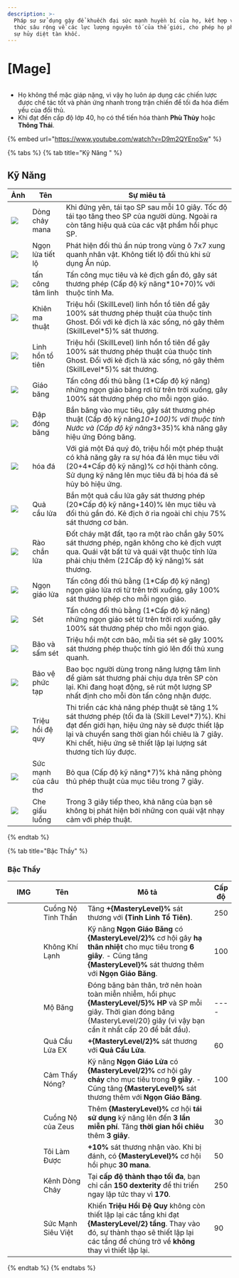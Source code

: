 ```yaml
---
description: >-
  Pháp sư sử dụng gậy để khuếch đại sức mạnh huyền bí của họ, kết hợp với kiến
  thức sâu rộng về các lực lượng nguyên tố của thế giới, cho phép họ phát động
  sự hủy diệt tàn khốc.
---
```


# \[Mage]

<figure><img src="../../.gitbook/assets/700px-1Mago.png" alt=""><figcaption></figcaption></figure>

* Họ không thể mặc giáp nặng, vì vậy họ luôn áp dụng các chiến lược được chế tác tốt và phản ứng nhanh trong trận chiến để tối đa hóa điểm yếu của đối thủ.
* Khi đạt đến cấp độ lớp 40, họ có thể tiến hóa thành **Phù Thủy** hoặc **Thông Thái**.

{% embed url="https://www.youtube.com/watch?v=D9m2QYEnoSw" %}

{% tabs %}
{% tab title="Kỹ Năng " %}
## **Kỹ Năng**

| Ảnh                                                                                                                                                                                                                                                                                                                                                                       | Tên                  | Sự miêu tả                                                                                                                                                                                                                                                             |
| ------------------------------------------------------------------------------------------------------------------------------------------------------------------------------------------------------------------------------------------------------------------------------------------------------------------------------------------------------------------------- | -------------------- | ---------------------------------------------------------------------------------------------------------------------------------------------------------------------------------------------------------------------------------------------------------------------- |
| ![](https://arkaik-asia.gitbook.io/~gitbook/image?url=https%3A%2F%2F1735100514-files.gitbook.io%2F%7E%2Ffiles%2Fv0%2Fb%2Fgitbook-x-prod.appspot.com%2Fo%2Fspaces%252FfA1d8I6XIBkJLUE5jZHm%252Fuploads%252FhFTVeTrMrejoSP62NUxS%252F9a.png%3Falt%3Dmedia%26token%3D6cea7fde-f27a-4068-931e-d20ec3a5773a\&width=300\&dpr=4\&quality=100\&sign=c0581b9d\&sv=2)               | Dòng chảy mana       | Khi đứng yên, tái tạo SP sau mỗi 10 giây. Tốc độ tái tạo tăng theo SP của người dùng. Ngoài ra còn tăng hiệu quả của các vật phẩm hồi phục SP.                                                                                                                         |
| ![](https://arkaik-asia.gitbook.io/~gitbook/image?url=https%3A%2F%2F1735100514-files.gitbook.io%2F%7E%2Ffiles%2Fv0%2Fb%2Fgitbook-x-prod.appspot.com%2Fo%2Fspaces%252FfA1d8I6XIBkJLUE5jZHm%252Fuploads%252FFhwtcbgL4IepyBGEEZxf%252F10a.png%3Falt%3Dmedia%26token%3D94c40f1c-d2dc-48e3-b7a0-9588fe081388\&width=300\&dpr=4\&quality=100\&sign=704481f1\&sv=2)              | Ngọn lửa tiết lộ     | Phát hiện đối thủ ẩn núp trong vùng ô 7x7 xung quanh nhân vật. Không tiết lộ đối thủ khi sử dụng Ẩn núp.                                                                                                                                                               |
| ![](https://arkaik-asia.gitbook.io/~gitbook/image?url=https%3A%2F%2F1735100514-files.gitbook.io%2F%7E%2Ffiles%2Fv0%2Fb%2Fgitbook-x-prod.appspot.com%2Fo%2Fspaces%252FfA1d8I6XIBkJLUE5jZHm%252Fuploads%252F0u9Le47icQJbgMXABKtc%252F11aa%2520%281%29.png%3Falt%3Dmedia%26token%3Da1997dc9-16dc-40dc-a4a8-d84d665e8b22\&width=300\&dpr=4\&quality=100\&sign=798405df\&sv=2) | tấn công tâm linh    | Tấn công mục tiêu và kẻ địch gần đó, gây sát thương phép (Cấp độ kỹ năng\*10+70)% với thuộc tính Ma.                                                                                                                                                                   |
| ![](https://arkaik-asia.gitbook.io/~gitbook/image?url=https%3A%2F%2F1735100514-files.gitbook.io%2F%7E%2Ffiles%2Fv0%2Fb%2Fgitbook-x-prod.appspot.com%2Fo%2Fspaces%252FfA1d8I6XIBkJLUE5jZHm%252Fuploads%252FapwttSM80iLbb9hYjEWr%252F12a.png%3Falt%3Dmedia%26token%3D3b948f6c-dc75-4ed4-93bf-eca5057103dd\&width=300\&dpr=4\&quality=100\&sign=55228cd0\&sv=2)              | Khiên ma thuật       | Triệu hồi (SkillLevel) linh hồn tổ tiên để gây 100% sát thương phép thuật của thuộc tính Ghost. Đối với kẻ địch là xác sống, nó gây thêm (SkillLevel\*5)% sát thương.                                                                                                  |
| ![](https://arkaik-asia.gitbook.io/~gitbook/image?url=https%3A%2F%2F1735100514-files.gitbook.io%2F%7E%2Ffiles%2Fv0%2Fb%2Fgitbook-x-prod.appspot.com%2Fo%2Fspaces%252FfA1d8I6XIBkJLUE5jZHm%252Fuploads%252F0u9Le47icQJbgMXABKtc%252F11aa%2520%281%29.png%3Falt%3Dmedia%26token%3Da1997dc9-16dc-40dc-a4a8-d84d665e8b22\&width=300\&dpr=4\&quality=100\&sign=798405df\&sv=2) | Linh hồn tổ tiên     | Triệu hồi (SkillLevel) linh hồn tổ tiên để gây 100% sát thương phép thuật của thuộc tính Ghost. Đối với kẻ địch là xác sống, nó gây thêm (SkillLevel\*5)% sát thương.                                                                                                  |
| ![](https://arkaik-asia.gitbook.io/~gitbook/image?url=https%3A%2F%2F1735100514-files.gitbook.io%2F%7E%2Ffiles%2Fv0%2Fb%2Fgitbook-x-prod.appspot.com%2Fo%2Fspaces%252FfA1d8I6XIBkJLUE5jZHm%252Fuploads%252FWnonLJk6CFy7rRvyfeJu%252F14a.png%3Falt%3Dmedia%26token%3D07c0073e-52e2-434f-b1b5-7d487a8fa8c3\&width=300\&dpr=4\&quality=100\&sign=d1c3905f\&sv=2)              | Giáo băng            | Tấn công đối thủ bằng (1\*Cấp độ kỹ năng) những ngọn giáo băng rơi từ trên trời xuống, gây 100% sát thương phép cho mỗi ngọn giáo.                                                                                                                                     |
| ![](https://arkaik-asia.gitbook.io/~gitbook/image?url=https%3A%2F%2F1735100514-files.gitbook.io%2F%7E%2Ffiles%2Fv0%2Fb%2Fgitbook-x-prod.appspot.com%2Fo%2Fspaces%252FfA1d8I6XIBkJLUE5jZHm%252Fuploads%252FTajF4rOLAUG8fzAlKbsx%252F15a.png%3Falt%3Dmedia%26token%3D740f056d-8137-4c52-b6db-6dfc1ea9c5dd\&width=300\&dpr=4\&quality=100\&sign=358a68a1\&sv=2)              | Đập đóng băng        | Bắn băng vào mục tiêu, gây sát thương phép thuật (Cấp độ kỹ năn&#x67;_&#x31;0+100)% với thuộc tính Nước và (Cấp độ kỹ năn&#x67;_&#x33;+35)% khả năng gây hiệu ứng Đóng băng.                                                                                           |
| ![](https://arkaik-asia.gitbook.io/~gitbook/image?url=https%3A%2F%2F1735100514-files.gitbook.io%2F%7E%2Ffiles%2Fv0%2Fb%2Fgitbook-x-prod.appspot.com%2Fo%2Fspaces%252FfA1d8I6XIBkJLUE5jZHm%252Fuploads%252F8dqd4009b3IOQsaXRjIs%252F16a.png%3Falt%3Dmedia%26token%3Dd6a45d9b-5fea-4ec0-ad63-f715cd78199a\&width=300\&dpr=4\&quality=100\&sign=6e050bb7\&sv=2)              | hóa đá               | Với giá một Đá quý đỏ, triệu hồi một phép thuật có khả năng gây ra sự hóa đá lên mục tiêu với (20+4\*Cấp độ kỹ năng)% cơ hội thành công. Sử dụng kỹ năng lên mục tiêu đã bị hóa đá sẽ hủy bỏ hiệu ứng.                                                                 |
| ![](https://arkaik-asia.gitbook.io/~gitbook/image?url=https%3A%2F%2F1735100514-files.gitbook.io%2F%7E%2Ffiles%2Fv0%2Fb%2Fgitbook-x-prod.appspot.com%2Fo%2Fspaces%252FfA1d8I6XIBkJLUE5jZHm%252Fuploads%252FRyzyMpiksebeYhoTjWjw%252F17a.png%3Falt%3Dmedia%26token%3Dcdeecb75-dfe3-4385-93d2-5f7fd283eb0f\&width=300\&dpr=4\&quality=100\&sign=f9cf85ad\&sv=2)              | Quả cầu lửa          | Bắn một quả cầu lửa gây sát thương phép (20\*Cấp độ kỹ năng+140)% lên mục tiêu và đối thủ gần đó. Kẻ địch ở rìa ngoài chỉ chịu 75% sát thương cơ bản.                                                                                                                  |
| ![](https://arkaik-asia.gitbook.io/~gitbook/image?url=https%3A%2F%2F1735100514-files.gitbook.io%2F%7E%2Ffiles%2Fv0%2Fb%2Fgitbook-x-prod.appspot.com%2Fo%2Fspaces%252FfA1d8I6XIBkJLUE5jZHm%252Fuploads%252FEt1HUF0PBYIRcSSDN0vn%252F18a.png%3Falt%3Dmedia%26token%3Dfa383d5e-61d6-4853-b649-24c26d0a420c\&width=300\&dpr=4\&quality=100\&sign=6807e148\&sv=2)              | Rào chắn lửa         | Đốt cháy mặt đất, tạo ra một rào chắn gây 50% sát thương phép, ngăn không cho kẻ địch vượt qua. Quái vật bất tử và quái vật thuộc tính lửa phải chịu thêm (&#x32;_&#x31;_&#x43;ấp độ kỹ năng)% sát thương.                                                             |
| ![](https://arkaik-asia.gitbook.io/~gitbook/image?url=https%3A%2F%2F1735100514-files.gitbook.io%2F%7E%2Ffiles%2Fv0%2Fb%2Fgitbook-x-prod.appspot.com%2Fo%2Fspaces%252FfA1d8I6XIBkJLUE5jZHm%252Fuploads%252FwVKEfUDIFk1HuvjcLBE2%252F19a.png%3Falt%3Dmedia%26token%3D790f0ba0-40cd-47a1-9998-6568fdcd28e5\&width=300\&dpr=4\&quality=100\&sign=8adf397f\&sv=2)              | Ngọn giáo lửa        | Tấn công đối thủ bằng (1\*Cấp độ kỹ năng) ngọn giáo lửa rơi từ trên trời xuống, gây 100% sát thương phép cho mỗi ngọn giáo.                                                                                                                                            |
| ![](https://arkaik-asia.gitbook.io/~gitbook/image?url=https%3A%2F%2F1735100514-files.gitbook.io%2F%7E%2Ffiles%2Fv0%2Fb%2Fgitbook-x-prod.appspot.com%2Fo%2Fspaces%252FfA1d8I6XIBkJLUE5jZHm%252Fuploads%252FOpaPmEFERsyWKqUWjLj2%252F20a.png%3Falt%3Dmedia%26token%3Db5f8c18b-1202-4a1a-bffa-3473d5d10a03\&width=300\&dpr=4\&quality=100\&sign=4b8e4d30\&sv=2)              | Sét                  | Tấn công đối thủ bằng (1\*Cấp độ kỹ năng) những ngọn giáo sét từ trên trời rơi xuống, gây 100% sát thương phép cho mỗi ngọn giáo.                                                                                                                                      |
| ![](https://arkaik-asia.gitbook.io/~gitbook/image?url=https%3A%2F%2F1735100514-files.gitbook.io%2F%7E%2Ffiles%2Fv0%2Fb%2Fgitbook-x-prod.appspot.com%2Fo%2Fspaces%252FfA1d8I6XIBkJLUE5jZHm%252Fuploads%252FNdwucy708d3iCdtlXJ4I%252F21a.png%3Falt%3Dmedia%26token%3De32fde27-99bd-4711-b4f3-12c91ea4c4af\&width=300\&dpr=4\&quality=100\&sign=5eb503b1\&sv=2)              | Bão và sấm sét       | Triệu hồi một cơn bão, mỗi tia sét sẽ gây 100% sát thương phép thuộc tính gió lên đối thủ xung quanh.                                                                                                                                                                  |
| ![](https://arkaik-asia.gitbook.io/~gitbook/image?url=https%3A%2F%2F1735100514-files.gitbook.io%2F%7E%2Ffiles%2Fv0%2Fb%2Fgitbook-x-prod.appspot.com%2Fo%2Fspaces%252FfA1d8I6XIBkJLUE5jZHm%252Fuploads%252FN6hB1RYMe1cO8UPMrBaH%252F157a.png%3Falt%3Dmedia%26token%3D84303e95-91b0-4dd3-bc63-2d6896e88535\&width=300\&dpr=4\&quality=100\&sign=af9133b3\&sv=2)             | Bảo vệ phức tạp      | Bao bọc người dùng trong năng lượng tâm linh để giảm sát thương phải chịu dựa trên SP còn lại. Khi đang hoạt động, sẽ rút một lượng SP nhất định cho mỗi đòn tấn công nhận được.                                                                                       |
| ![](https://arkaik-asia.gitbook.io/~gitbook/image?url=https%3A%2F%2F1735100514-files.gitbook.io%2F%7E%2Ffiles%2Fv0%2Fb%2Fgitbook-x-prod.appspot.com%2Fo%2Fspaces%252FfA1d8I6XIBkJLUE5jZHm%252Fuploads%252FyY2mNC6Yd3DcKV7SdS4O%252F758a.png%3Falt%3Dmedia%26token%3D94d57d7c-e25b-463a-87d9-415da401f407\&width=300\&dpr=4\&quality=100\&sign=f116b93d\&sv=2)             | Triệu hồi đệ quy     | Thi triển các khả năng phép thuật sẽ tăng 1% sát thương phép (tối đa là (Skill Level\*7)%). Khi đạt đến giới hạn, hiệu ứng này sẽ được thiết lập lại và chuyển sang thời gian hồi chiêu là 7 giây. Khi chết, hiệu ứng sẽ thiết lập lại lượng sát thương tích lũy được. |
| ![](https://arkaik-asia.gitbook.io/~gitbook/image?url=https%3A%2F%2F1735100514-files.gitbook.io%2F%7E%2Ffiles%2Fv0%2Fb%2Fgitbook-x-prod.appspot.com%2Fo%2Fspaces%252FfA1d8I6XIBkJLUE5jZHm%252Fuploads%252Fx4P99ONflKQ3eB6ZcRRx%252F759a.png%3Falt%3Dmedia%26token%3Dc9264495-479d-4257-88af-634193dbc08b\&width=300\&dpr=4\&quality=100\&sign=6fa0bd48\&sv=2)             | Sức mạnh của câu thơ | Bỏ qua (Cấp độ kỹ năng\*7)% khả năng phòng thủ phép thuật của mục tiêu trong 7 giây.                                                                                                                                                                                   |
| ![](https://arkaik-asia.gitbook.io/~gitbook/image?url=https%3A%2F%2F1735100514-files.gitbook.io%2F%7E%2Ffiles%2Fv0%2Fb%2Fgitbook-x-prod.appspot.com%2Fo%2Fspaces%252FfA1d8I6XIBkJLUE5jZHm%252Fuploads%252Frz4bT95COZgKC8RG2PG2%252F760a.png%3Falt%3Dmedia%26token%3Db19f7a3c-bda0-4eb4-8187-cb67c66673f3\&width=300\&dpr=4\&quality=100\&sign=1e12651\&sv=2)              | Che giấu luồng       | Trong 3 giây tiếp theo, khả năng của bạn sẽ không bị phát hiện bởi những con quái vật nhạy cảm với phép thuật.                                                                                                                                                         |
{% endtab %}

{% tab title="Bậc Thầy" %}
### Bậc Thầy

<table><thead><tr><th width="84">IMG</th><th width="119">Tên</th><th width="392">Mô tả</th><th>Cấp độ</th></tr></thead><tbody><tr><td><img src="../../.gitbook/assets/11aa (1).png" alt=""></td><td>Cuồng Nộ Tinh Thần</td><td>Tăng <strong>+{MasteryLevel}%</strong> sát thương với <strong>(Tinh Linh Tổ Tiên)</strong>.</td><td>250</td></tr><tr><td><img src="../../.gitbook/assets/14a.png" alt=""></td><td>Không Khí Lạnh</td><td>Kỹ năng <strong>Ngọn Giáo Băng</strong> có <strong>{MasteryLevel/2}%</strong> cơ hội gây <strong>hạ thân nhiệt</strong> cho mục tiêu trong <strong>6 giây</strong>. - Cũng tăng <strong>{MasteryLevel}%</strong> sát thương thêm với <strong>Ngọn Giáo Băng</strong>.</td><td>100</td></tr><tr><td><img src="../../.gitbook/assets/15a.png" alt=""></td><td>Mộ Băng</td><td>Đóng băng bản thân, trở nên hoàn toàn miễn nhiễm, hồi phục <strong>{MasteryLevel/5}% HP</strong> và SP mỗi giây. Thời gian đóng băng {MasteryLevel/20} giây (vì vậy bạn cần ít nhất cấp 20 để bắt đầu).</td><td>----</td></tr><tr><td><img src="../../.gitbook/assets/17a.png" alt=""></td><td>Quả Cầu Lửa EX</td><td><strong>+{MasteryLevel/2}%</strong> sát thương với <strong>Quả Cầu Lửa</strong>.</td><td>60</td></tr><tr><td><img src="../../.gitbook/assets/19a.png" alt=""></td><td>Cảm Thấy Nóng?</td><td>Kỹ năng <strong>Ngọn Giáo Lửa</strong> có <strong>{MasteryLevel/2}%</strong> cơ hội gây <strong>cháy</strong> cho mục tiêu trong <strong>9 giây</strong>. - Cũng tăng <strong>{MasteryLevel}%</strong> sát thương thêm với <strong>Ngọn Giáo Băng</strong>.</td><td>100</td></tr><tr><td><img src="../../.gitbook/assets/21a.png" alt=""></td><td>Cuồng Nộ của Zeus</td><td>Thêm <strong>{MasteryLevel}%</strong> cơ hội <strong>tái sử dụng</strong> kỹ năng lên đến <strong>3 lần miễn phí</strong>. Tăng <strong>thời gian hồi chiêu</strong> thêm <strong>3 giây</strong>.</td><td>30</td></tr><tr><td><img src="../../.gitbook/assets/157a.png" alt=""></td><td>Tôi Làm Được</td><td><strong>+10%</strong> sát thương nhận vào. Khi bị đánh, có <strong>{MasteryLevel}%</strong> cơ hội hồi phục <strong>30 mana</strong>.</td><td>50</td></tr><tr><td><img src="../../.gitbook/assets/760a.png" alt=""></td><td>Kênh Dòng Chảy</td><td>Tại <strong>cấp độ thành thạo tối đa</strong>, bạn chỉ cần <strong>150 dexterity</strong> để thi triển ngay lập tức thay vì <strong>170</strong>.</td><td>250</td></tr><tr><td><img src="../../.gitbook/assets/image (132).png" alt="" data-size="original"></td><td>Sức Mạnh Siêu Việt</td><td>Khiến <strong>Triệu Hồi Đệ Quy</strong> không còn thiết lập lại các tầng khi đạt <strong>{MasteryLevel/2} tầng</strong>. Thay vào đó, sự thành thạo sẽ thiết lập lại các tầng để chúng trở về <strong>không</strong> thay vì thiết lập lại.</td><td>90</td></tr></tbody></table>
{% endtab %}
{% endtabs %}







